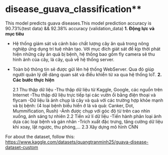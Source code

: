 # disease_guava_classification**
This model predicts guava diseases.This model prediction accuracy is 90.73%(test data) && 92.38% accuracy (validation_data)
**1. Động lực và mục tiêu**
- Hệ thống giám sát và cảnh báo chất lượng cây ăn quả trong nông nghiệp ứng dụng trí tuệ nhân tạo. Với mục đích giát sát để kịp thời phát hiện những cây ăn quả bị bệnh, hệ thống bao gồm fly camera sẽ thu hình ảnh của cây, lá cây, quả về hệ thống server. 
- Toàn bộ thông tin sẽ được gửi lên hệ thống WebServer. Qua đó giúp người quản lý dễ dàng quan sát và điều khiển từ xa qua hệ thống IoT. 
**2. Các bước thực hiện**

    2.1 Thu thập dữ liệu
        -Thu thập dữ liệu từ Kaggle, Google, các nguồn trên Internet
        -Thu thập dữ liệu trực tiếp tại các vườn ổi bằng điện thoại và flycam
        -Dữ liệu là ảnh chụp lá cây và quả với các trường hợp khỏe mạnh và bị bệnh: (4 loại bệnh biểu hiển ở lá và quả: Canker, Dot, Mummification, Rush)
        -Ảnh được chụp với góc độ từ trên cao nhìn xuống, ánh sáng tự nhiên
    2.2 Tiền xử lí dữ liệu
        -Tiến hành phân loại ảnh dựa các loại bệnh và gán nhãn
        -Trích xuất đặc trưng, tăng cường dữ liệu khi xoay, lật ngược, thu phóng,...
    2.3 Xây dựng mô hình CNN
  
        
For about the dataset, follow this: https://www.kaggle.com/datasets/quangtranminh25/guava-disease-dataset-custom
